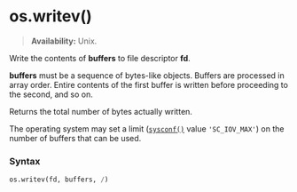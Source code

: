 # os.writev()

> **Availability:** Unix.

Write the contents of **buffers** to file descriptor **fd**.

**buffers** must be a sequence of bytes-like objects. Buffers are processed in array order. Entire contents of the first buffer is written before proceeding to the second, and so on.

Returns the total number of bytes actually written.

The operating system may set a limit ([`sysconf()`](/modules/os/sysconf.md) value `'SC_IOV_MAX'`) on the number of buffers that can be used.

### Syntax

```python
os.writev(fd, buffers, /)
```